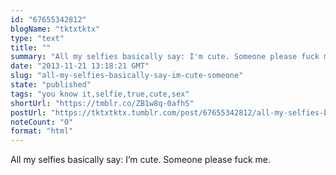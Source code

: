 ```yaml
---
id: "67655342812"
blogName: "tktxtktx"
type: "text"
title: ""
summary: "All my selfies basically say: I'm cute. Someone please fuck me."
date: "2013-11-21 13:18:21 GMT"
slug: "all-my-selfies-basically-say-im-cute-someone"
state: "published"
tags: "you know it,selfie,true,cute,sex"
shortUrl: "https://tmblr.co/ZB1w8q-0afhS"
postUrl: "https://tktxtktx.tumblr.com/post/67655342812/all-my-selfies-basically-say-im-cute-someone"
noteCount: "0"
format: "html"
---
```


All my selfies basically say: I’m cute. Someone please fuck me.